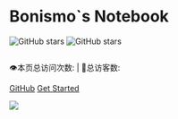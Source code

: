 # Bonismo`s Notebook


![GitHub stars](https://img.shields.io/github/stars/StayHungryStayFoolish/Notebook?style=social) 
![GitHub stars](https://img.shields.io/github/stars/StayHungryStayFoolish/Notebook?style=social)

```

```

<span id="busuanzi_container_site_pv">
    👁️本页总访问次数:<span id="busuanzi_value_site_pv"></span>
</span>
<span id="busuanzi_container_site_uv" > 
    | 🧑总访客数: <span id="busuanzi_value_site_uv"></span>
</span>

[GitHub](https://github.com/StayHungryStayFoolish/Notebook/tree/master/docs)
[Get Started](README.md)

![](_media/study.png)
